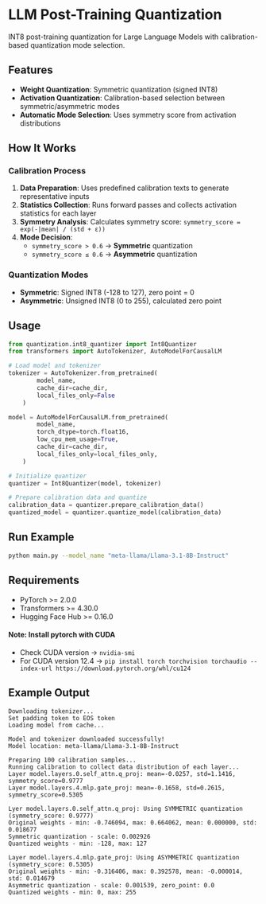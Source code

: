 # LLM Post-Training Quantization

INT8 post-training quantization for Large Language Models with calibration-based quantization mode selection.

## Features

- **Weight Quantization**: Symmetric quantization (signed INT8)
- **Activation Quantization**: Calibration-based selection between symmetric/asymmetric modes
- **Automatic Mode Selection**: Uses symmetry score from activation distributions

## How It Works

### Calibration Process

1. **Data Preparation**: Uses predefined calibration texts to generate representative inputs
2. **Statistics Collection**: Runs forward passes and collects activation statistics for each layer
3. **Symmetry Analysis**: Calculates symmetry score: `symmetry_score = exp(-|mean| / (std + ε))`
4. **Mode Decision**: 
   - `symmetry_score > 0.6` → **Symmetric** quantization
   - `symmetry_score ≤ 0.6` → **Asymmetric** quantization

### Quantization Modes

- **Symmetric**: Signed INT8 (-128 to 127), zero point = 0
- **Asymmetric**: Unsigned INT8 (0 to 255), calculated zero point

## Usage

```python
from quantization.int8_quantizer import Int8Quantizer
from transformers import AutoTokenizer, AutoModelForCausalLM

# Load model and tokenizer
tokenizer = AutoTokenizer.from_pretrained(
        model_name,
        cache_dir=cache_dir,
        local_files_only=False
    )

model = AutoModelForCausalLM.from_pretrained(
        model_name,
        torch_dtype=torch.float16,
        low_cpu_mem_usage=True,
        cache_dir=cache_dir,
        local_files_only=local_files_only,
    )

# Initialize quantizer
quantizer = Int8Quantizer(model, tokenizer)

# Prepare calibration data and quantize
calibration_data = quantizer.prepare_calibration_data()
quantized_model = quantizer.quantize_model(calibration_data)
```

## Run Example

```bash
python main.py --model_name "meta-llama/Llama-3.1-8B-Instruct"
```

## Requirements

- PyTorch >= 2.0.0
- Transformers >= 4.30.0
- Hugging Face Hub >= 0.16.0

#### Note: Install pytorch with CUDA
- Check CUDA version -> ```nvidia-smi```
- For CUDA version 12.4 -> ```pip install torch torchvision torchaudio --index-url https://download.pytorch.org/whl/cu124```

## Example Output

```
Downloading tokenizer...
Set padding token to EOS token
Loading model from cache...

Model and tokenizer downloaded successfully!
Model location: meta-llama/Llama-3.1-8B-Instruct

Preparing 100 calibration samples...
Running calibration to collect data distribution of each layer...
Layer model.layers.0.self_attn.q_proj: mean=-0.0257, std=1.1416, symmetry_score=0.9777
Layer model.layers.4.mlp.gate_proj: mean=-0.1658, std=0.2615, symmetry_score=0.5305

Lyer model.layers.0.self_attn.q_proj: Using SYMMETRIC quantization (symmetry_score: 0.9777)
Original weights - min: -0.746094, max: 0.664062, mean: 0.000000, std: 0.018677
Symmetric quantization - scale: 0.002926
Quantized weights - min: -128, max: 127

Layer model.layers.4.mlp.gate_proj: Using ASYMMETRIC quantization (symmetry_score: 0.5305)
Original weights - min: -0.316406, max: 0.392578, mean: -0.000014, std: 0.014679
Asymmetric quantization - scale: 0.001539, zero_point: 0.0
Quantized weights - min: 0, max: 255
``` 